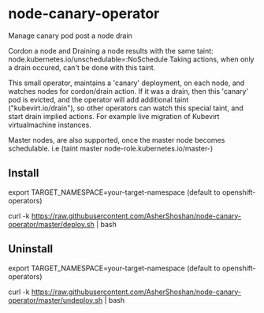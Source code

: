 # node-canary-operator
Manage canary pod post a node drain

Cordon a node and Draining a node results with the same taint: node.kubernetes.io/unschedulable=:NoSchedule
Taking actions, when only a drain occured, can't be done with this taint.

This small operator, maintains a 'canary' deployment, on each node, and watches nodes for cordon/drain action.
If it was a drain, then this 'canary' pod is evicted, and the operator will add additional taint ("kubevirt.io/drain"), 
so other operators can watch this special taint, and start drain implied actions.  For example live migration of Kubevirt virtualmachine instances.

Master nodes, are also supported, once the master node becomes schedulable. i.e (taint master node-role.kubernetes.io/master-)


Install
-------
export TARGET_NAMESPACE=your-target-namespace     (default to openshift-operators)

curl -k https://raw.githubusercontent.com/AsherShoshan/node-canary-operator/master/deploy.sh | bash

Uninstall
---------
export TARGET_NAMESPACE=your-target-namespace     (default to openshift-operators)

curl -k https://raw.githubusercontent.com/AsherShoshan/node-canary-operator/master/undeploy.sh | bash
